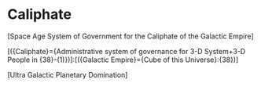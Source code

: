 # Caliphate
[Space Age System of Government for the Caliphate of the Galactic Empire]

[({Caliphate}={Administrative system of governance for 3-D System+3-D People in {38}-(1)})]:[({Galactic Empire}={Cube of this Universe}:{38})]

[Ultra Galactic Planetary Domination]
